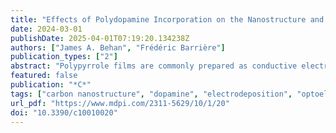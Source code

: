 ```yaml
---
title: "Effects of Polydopamine Incorporation on the Nanostructure and Electrochemical Performance of Electrodeposited Polypyrrole Films"
date: 2024-03-01
publishDate: 2025-04-01T07:19:20.134238Z
authors: ["James A. Behan", "Frédéric Barrière"]
publication_types: ["2"]
abstract: "Polypyrrole films are commonly prepared as conductive electrode surfaces for a variety of applications. Recently, there has been increasing interest in improving the adhesive properties and biocompatibility of polypyrrole electrodes via the incorporation of bioinspired polydopamine within the polymer scaffold. However, very little is currently known about the structural effects of polydopamine incorporation during the electropolymerisation of hybrid films. In this work, we combine electrochemical quartz crystal microbalance studies, fundamental electrochemical characterisation, atomic force microscopy, and a suite of spectroscopic techniques in order to correlate changes in the structure and performance of polypyrrole–polydopamine films to the structural modifications of the nanostructure induced by polydopamine incorporation. The results indicate that polydopamine incorporation greatly increases the rate of hybrid film deposition, as well as improving adhesion, surface homogeneity, and wettability, with no compromise in charge transfer properties. Polydopamine incorporation is strongly suggested to occur in non-connected domains within a predominantly polypyrrole-like scaffold. We propose a two-step model of co-polymerisation and the subsequent surface adhesion of hybrid films. Results are expected to be of broad general interest to researchers utilizing polypyrrole and polydopamine to prepare tailor-made electrodes for biosensing and catalysis."
featured: false
publication: "*C*"
tags: ["carbon nanostructure", "dopamine", "electrodeposition", "optoelectronics", "polydopamine", "polypyrrole", "surface chemistry"]
url_pdf: "https://www.mdpi.com/2311-5629/10/1/20"
doi: "10.3390/c10010020"
---
```


